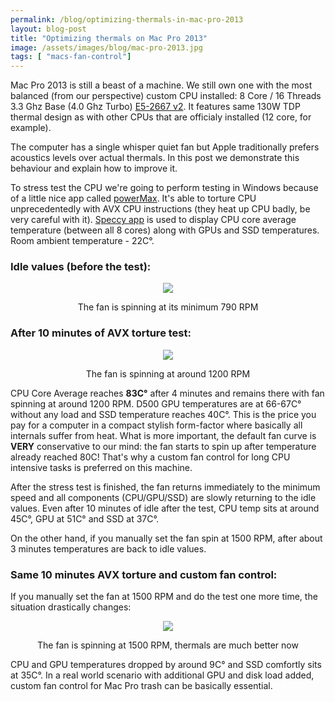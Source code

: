 ```yaml
---
permalink: /blog/optimizing-thermals-in-mac-pro-2013
layout: blog-post
title: "Optimizing thermals on Mac Pro 2013"
image: /assets/images/blog/mac-pro-2013.jpg
tags: [ "macs-fan-control"]
---
```


Mac Pro 2013 is still a beast of a machine. We still own one with the most balanced (from our perspective) custom CPU installed: 8 Core / 16 Threads 3.3 Ghz Base (4.0 Ghz Turbo) [E5-2667 v2](https://ark.intel.com/content/www/us/en/ark/products/75273/intel-xeon-processor-e5-2667-v2-25m-cache-3-30-ghz.html). It features same 130W TDP thermal design as with other CPUs that are officialy installed (12 core, for example).

The computer has a single whisper quiet fan but Apple traditionally prefers acoustics levels over actual thermals. In this post we demonstrate this behaviour and explain how to improve it.

<!--more-->

To stress test the CPU we're going to perform testing in Windows because of a little nice app called [powerMax](https://www.cpuid.com/softwares/powermax.html). It's able to torture CPU unprecedentedly with AVX CPU instructions (they heat up CPU badly, be very careful with it). [Speccy app](https://www.ccleaner.com/speccy) is used to display CPU core average temperature (between all 8 cores) along with GPUs and SSD temperatures. Room ambient temperature - 22C°. 

### Idle values (before the test):

<center>
    <img src="/assets/images/blog/mac-pro-2013-idle.png">
    <p class="font-xs">The fan is spinning at its minimum 790 RPM</p>
</center>

### After 10 minutes of AVX torture test:

<center>
    <img src="/assets/images/blog/mac-pro-2013-10-min-torture.png">
    <p class="font-xs">The fan is spinning at around 1200 RPM</p>
</center>

CPU Core Average reaches **83C°** after 4 minutes and remains there with fan spinning at around 1200 RPM. D500 GPU temperatures are at 66-67C° without any load and SSD temperature reaches 40C°. This is the price you pay for a computer in a compact stylish form-factor where basically all internals suffer from heat. What is more important, the default fan curve is **VERY** conservative to our mind: the fan starts to spin up after temperature already reached 80C! That's why a custom fan control for long CPU intensive tasks is preferred on this machine.

After the stress test is finished, the fan returns immediately to the minimum speed and all components (CPU/GPU/SSD) are slowly returning to the idle values. Even after 10 minutes of idle after the test, CPU temp sits at around 45C°, GPU at 51C° and SSD at 37C°.

On the other hand, if you manually set the fan spin at 1500 RPM, after about 3 minutes temperatures are back to idle values.

### Same 10 minutes AVX torture and custom fan control:

If you manually set the fan at 1500 RPM and do the test one more time, the situation drastically changes:

<center>
    <img src="/assets/images/blog/mac-pro-2013-10-min-torture-2.png">
    <p class="font-xs">The fan is spinning at 1500 RPM, thermals are much better now</p>
</center>

CPU and GPU temperatures dropped by around 9C° and SSD comfortly sits at 35C°. In a real world scenario with additional GPU and disk load added, custom fan control for Mac Pro trash can be basically essential.